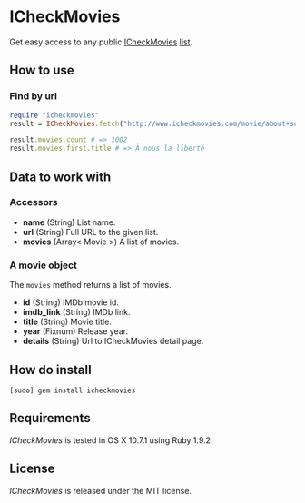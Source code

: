 # ICheckMovies

Get easy access to any public [ICheckMovies](http://www.icheckmovies.com/) [list](http://www.icheckmovies.com/movie/about+schmidt/history/the+best+1000+movies+ever+made/).

## How to use

### Find by url

``` ruby
require "icheckmovies"
result = ICheckMovies.fetch("http://www.icheckmovies.com/movie/about+schmidt/history/the+best+1000+movies+ever+made/")

result.movies.count # => 1002
result.movies.first.title # => À nous la liberté
```

## Data to work with

### Accessors
 
- **name** (String) List name.
- **url** (String) Full URL to the given list.
- **movies** (Array< Movie >) A list of movies.

### A movie object

The `movies` method returns a list of movies.
 
- **id** (String) IMDb movie id.
- **imdb_link** (String) IMDb link.
- **title** (String) Movie title.
- **year** (Fixnum) Release year.
- **details** (String) Url to ICheckMovies detail page.
 
## How do install

    [sudo] gem install icheckmovies

## Requirements

*ICheckMovies* is tested in OS X 10.7.1 using Ruby 1.9.2.

## License

*ICheckMovies* is released under the MIT license.